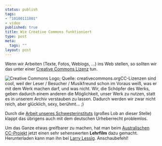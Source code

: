 ```yaml
--- 
status: publish
tags: 
- "10100111001"
- video
published: true
title: Wie Creative Commons funktioniert
type: post
meta: 
  tags: ""
layout: post
---
```

Wenn wir Arbeiten (Texte, Fotos, Weblogs, ...) ins Web stellen, so sollten wir das unter einer <a href="http://de.wikipedia.org/wiki/Creative_Commons">Creative Commons Lizenz</a> tun.

<img src='http://fredericiana.de/uploads/CreativeCommond_logo_trademark.gif' alt='Creative Commons Logo; Quelle: creativecommons.org' class="alignright border" />CC-Lizenzen sind cool, weil der Leser / Besucher / Musikfreund schon im Voraus weiß, was er mit dem Werk machen darf, und was nicht. Wir, die Schöpfer des Werks, geben dadurch einem anderen die Möglichkeit, unser Werk zu nutzen, statt es in unserem Archiv verstauben zu lassen. Dadurch werden wir zwar nicht reich, aber glücklich, sexy, berühmt... ;)

Durch die <a href="http://creativecommons.org/worldwide/de/">Arbeit unseres Schwesterinstituts</a> (großes Lob an dieser Stelle) klappt das übrigens auch mit dem deutschen Urheberrecht problemlos.

Um das Ganze etwas greifbarer zu machen, hat man beim <a href="http://www.creativecommons.org.au/">Australischen CC-Projekt</a> jetzt einen sehr sehenswerten <strong>Lehrfilm</strong> dazu gemacht. Herunterladen kann man ihn bei <a href="http://www.lessig.org/blog/archives/002896.shtml">Larry Lessig</a>. Anschaubefehl!
